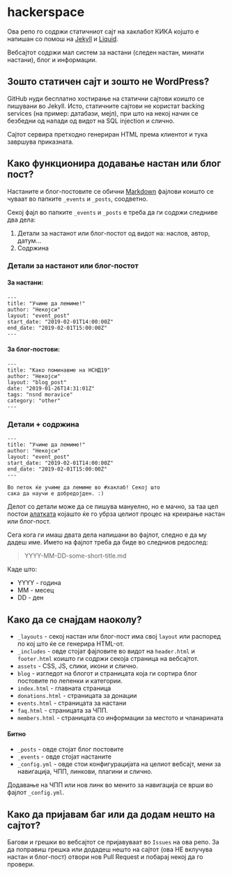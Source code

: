 # hackerspace

Ова репо го содржи статичниот сајт на хаклабот КИКА којшто е напишан со помош на [Jekyll](https://jekyllrb.com/) и [Liquid](https://shopify.github.io/liquid/).

Вебсајтот содржи мал систем за настани (следен настан, минати настани), блог и информации.

## Зошто статичен сајт и зошто не WordPress?

GitHub нуди бесплатно хостирање на статични сајтови коишто се пишувани во Jekyll. Исто,
статичните сајтови не користат backing services (на пример: датабази, мејл), при што на некој начин
се безбедни од напади од видот на SQL injection и слично.

Сајтот сервира претходно генериран HTML према клиентот и тука завршува приказната.

## Како функционира додавање настан или блог пост?

Настаните и блог-постовите се обични [Markdown](https://en.wikipedia.org/wiki/Markdown) фајлови коишто се чуваат во папките `_events` и `_posts`, соодветно.

Секој фајл во папките `_events` и `_posts` е треба да ги содржи следниве два дела:
1. Детали за настанот или блог-постот од видот на: наслов, автор, датум...
2. Содржина

### Детали за настанот или блог-постот

#### За настани:

```
---
title: "Учиме да лемиме!"
author: "Некојси"
layout: "event_post"
start_date: "2019-02-01T14:00:00Z"
end_date: "2019-02-01T15:00:00Z"
---
```

#### За блог-постови:

```
---
title: "Како поминавме на НСНД19"
author: "Некојси"
layout: "blog_post"
date: "2019-01-26T14:31:01Z"
tags: "nsnd moravice"
category: "other"
---
```

### Детали + содржина
```
---
title: "Учиме да лемиме!"
author: "Некојси"
layout: "event_post"
start_date: "2019-02-01T14:00:00Z"
end_date: "2019-02-01T15:00:00Z"
---

Во петок ќе учиме да лемиме во #хаклаб! Секој што
сака да научи е добредојден. :)
```

Делот со детали може да се пишува мануелно, но е мачно, за таа цел постои [алатката](https://google.com) којашто
ќе го убрза целиот процес на креирање настан или блог-пост.

Сега кога ги имаш двата дела напишани во фајлот, следно е да му дадеш име. Името на фајлот треба да биде во следниов редослед: 

> YYYY-MM-DD-some-short-title.md

Каде што:
- YYYY - година
- MM - месец
- DD - ден

## Како да се снајдам наоколу?

- `_layouts` - секој настан или блог-пост има свој `layout` или распоред по кој што ќе се генерира HTML-от.
- `_includes` - овде стојат фајловите во видот на `header.html` и `footer.html` коишто ги содржи секоја страница на вебсајтот.
- `assets` - CSS, JS, слики, икони и слично.
- `blog` - изгледот на блогот и страницата која ги сортира блог постовите по лепенки и категории.
- `index.html` - главната страница
- `donations.html` - страницата за донации
- `events.html` - страницата за настани
- `faq.html` - страницата за ЧПП.
- `members.html` - страницата со информации за местото и чланарината

#### Битно

- `_posts` - овде стојат блог постовите
- `_events` - овде стојат настаните
- `_config.yml` - овде стои конфигурацијата на целиот вебсајт, мени за навигација, ЧПП, линкови, плагини и слично.

Додавање на ЧПП или нов линк во менито за навигација се врши во фајлот `_config.yml`.

## Како да пријавам баг или да додам нешто на сајтот?

Багови и грешки во вебсајтот се пријавуваат во `Issues` на ова репо. За да поправиш грешка или додадеш нешто на сајтот (ова НЕ вклучува настан и блог-пост) отвори нов Pull Request и побарај некој да го провери.
